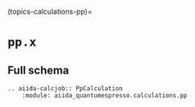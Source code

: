 (topics-calculations-pp)=

# `pp.x`

## Full schema

```{eval-rst}
.. aiida-calcjob:: PpCalculation
    :module: aiida_quantumespresso.calculations.pp
```
